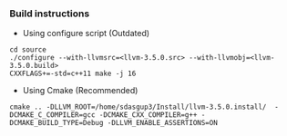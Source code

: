 ### Build instructions
  - Using configure script (Outdated)
  
  ```
  cd source
  ./configure --with-llvmsrc=<llvm-3.5.0.src> --with-llvmobj=<llvm-3.5.0.build>
  CXXFLAGS+=-std=c++11 make -j 16
  ```
  - Using Cmake (Recommended)
  
  ```
  cmake .. -DLLVM_ROOT=/home/sdasgup3/Install/llvm-3.5.0.install/  -DCMAKE_C_COMPILER=gcc -DCMAKE_CXX_COMPILER=g++ -DCMAKE_BUILD_TYPE=Debug -DLLVM_ENABLE_ASSERTIONS=ON
  ```

